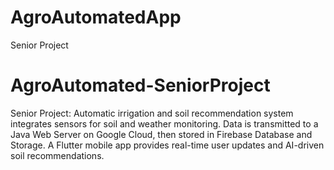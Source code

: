# AgroAutomatedApp
 Senior Project 
# AgroAutomated-SeniorProject
Senior Project: Automatic irrigation and soil recommendation system integrates sensors for soil and weather monitoring. Data is transmitted to a Java Web Server on Google Cloud, then stored in Firebase Database and Storage. A Flutter mobile app provides real-time user updates and AI-driven soil recommendations.
